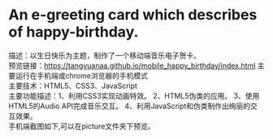 # An e-greeting card which describes of happy-birthday.           
描述：以生日快乐为主题，制作了一个移动端音乐电子贺卡。    <br/>
预览链接：https://tangyuanaa.github.io/mobile_happy_birthday/index.html 主要运行在手机端或chrome浏览器的手机模式   <br/>
主要技术：HTML5、CSS3、JavaScript   <br/> 
主要功能描述：1、利用CSS3实现动画特效。 2、HTML5伪类的应用。 3、使用HTML5的Audio API完成音乐交互。 4、利用JavaScript和伪类制作出绚丽的交互效果。
<br/>
手机端截图如下,可以在picture文件夹下预览。
